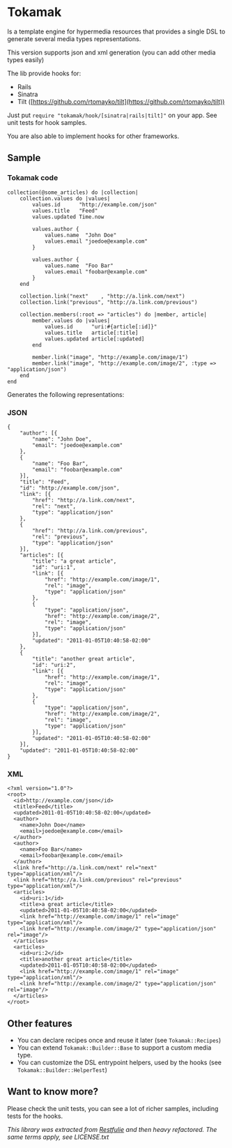 # Tokamak

Is a template engine for hypermedia resources that provides a single DSL to generate several media types representations.

This version supports json and xml generation (you can add other media types
easily)

The lib provide hooks for:

* Rails
* Sinatra
* Tilt ([https://github.com/rtomayko/tilt](https://github.com/rtomayko/tilt))

Just put `require "tokamak/hook/[sinatra|rails|tilt]"` on your app. See unit
tests for hook samples.

You are also able to implement hooks for other frameworks.

## Sample

### Tokamak code

    collection(@some_articles) do |collection|
        collection.values do |values|
            values.id      "http://example.com/json"
            values.title   "Feed"
            values.updated Time.now

            values.author {
                values.name  "John Doe"
                values.email "joedoe@example.com"
            }

            values.author {
                values.name  "Foo Bar"
                values.email "foobar@example.com"
            }
        end

        collection.link("next"    , "http://a.link.com/next")
        collection.link("previous", "http://a.link.com/previous")

        collection.members(:root => "articles") do |member, article|
            member.values do |values|
                values.id      "uri:#{article[:id]}"
                values.title   article[:title]
                values.updated article[:updated]
            end

            member.link("image", "http://example.com/image/1")
            member.link("image", "http://example.com/image/2", :type => "application/json")
        end
    end

Generates the following representations:

### JSON

    {
        "author": [{
            "name": "John Doe",
            "email": "joedoe@example.com"
        },
        {
            "name": "Foo Bar",
            "email": "foobar@example.com"
        }],
        "title": "Feed",
        "id": "http://example.com/json",
        "link": [{
            "href": "http://a.link.com/next",
            "rel": "next",
            "type": "application/json"
        },
        {
            "href": "http://a.link.com/previous",
            "rel": "previous",
            "type": "application/json"
        }],
        "articles": [{
            "title": "a great article",
            "id": "uri:1",
            "link": [{
                "href": "http://example.com/image/1",
                "rel": "image",
                "type": "application/json"
            },
            {
                "type": "application/json",
                "href": "http://example.com/image/2",
                "rel": "image",
                "type": "application/json"
            }],
            "updated": "2011-01-05T10:40:58-02:00"
        },
        {
            "title": "another great article",
            "id": "uri:2",
            "link": [{
                "href": "http://example.com/image/1",
                "rel": "image",
                "type": "application/json"
            },
            {
                "type": "application/json",
                "href": "http://example.com/image/2",
                "rel": "image",
                "type": "application/json"
            }],
            "updated": "2011-01-05T10:40:58-02:00"
        }],
        "updated": "2011-01-05T10:40:58-02:00"
    }

### XML

    <?xml version="1.0"?>
    <root>
      <id>http://example.com/json</id>
      <title>Feed</title>
      <updated>2011-01-05T10:40:58-02:00</updated>
      <author>
        <name>John Doe</name>
        <email>joedoe@example.com</email>
      </author>
      <author>
        <name>Foo Bar</name>
        <email>foobar@example.com</email>
      </author>
      <link href="http://a.link.com/next" rel="next" type="application/xml"/>
      <link href="http://a.link.com/previous" rel="previous" type="application/xml"/>
      <articles>
        <id>uri:1</id>
        <title>a great article</title>
        <updated>2011-01-05T10:40:58-02:00</updated>
        <link href="http://example.com/image/1" rel="image" type="application/xml"/>
        <link href="http://example.com/image/2" type="application/json" rel="image"/>
      </articles>
      <articles>
        <id>uri:2</id>
        <title>another great article</title>
        <updated>2011-01-05T10:40:58-02:00</updated>
        <link href="http://example.com/image/1" rel="image" type="application/xml"/>
        <link href="http://example.com/image/2" type="application/json" rel="image"/>
      </articles>
    </root>

## Other features

* You can declare recipes once and reuse it later (see `Tokamak::Recipes`)
* You can extend `Tokamak::Builder::Base` to support a custom media type.
* You can customize the DSL entrypoint helpers, used by the hooks (see `Tokamak::Builder::HelperTest`)

## Want to know more?

Please check the unit tests, you can see a lot of richer samples, including tests for the hooks.

*This library was extracted from [Restfulie](https://github.com/caelum/restfulie) and then heavy refactored. The same terms apply, see LICENSE.txt*

